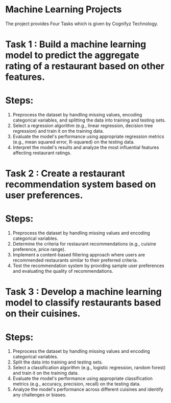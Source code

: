# Machine Learning Projects
The project provides Four Tasks which is given by Cognifyz Technology.

# Task 1 : Build a machine learning model to predict the aggregate rating of a restaurant based on other features.
# Steps:
1. Preprocess the dataset by handling missing values, encoding categorical variables, and splitting the data into training and testing sets.
2. Select a regression algorithm (e.g., linear regression, decision tree regression) and train it on the training data.
3. Evaluate the model's performance using appropriate regression metrics (e.g., mean squared error, R-squared) on the testing data.
4. Interpret the model's results and analyze the most influential features affecting restaurant ratings.

# Task 2 : Create a restaurant recommendation system based on user preferences.
# Steps:
1. Preprocess the dataset by handling missing values and encoding categorical variables.
2. Determine the criteria for restaurant recommendations (e.g., cuisine preference, price range).
3. Implement a content-based filtering approach where users are recommended restaurants similar to their preferred criteria.
4. Test the recommendation system by providing sample user preferences and evaluating the quality of recommendations.

# Task 3 : Develop a machine learning model to classify restaurants based on their cuisines.
# Steps:
1. Preprocess the dataset by handling missing values and encoding categorical variables.
2. Split the data into training and testing sets.
3. Select a classification algorithm (e.g., logistic regression, random forest) and train it on the training data.
4. Evaluate the model's performance using appropriate classification metrics (e.g., accuracy, precision, recall) on the testing data.
5. Analyze the model's performance across different cuisines and identify any challenges or biases.

